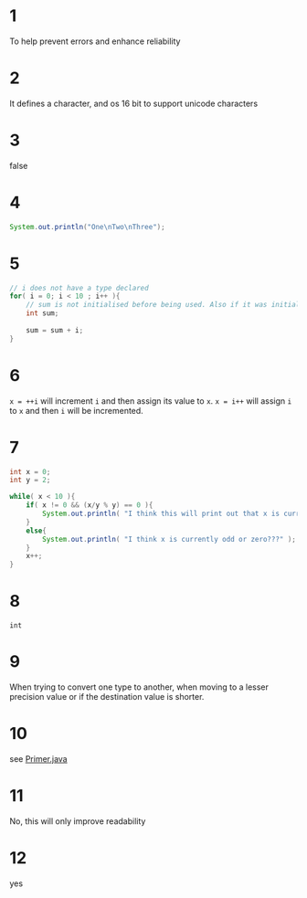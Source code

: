 # 1 #
To help prevent errors and enhance reliability

# 2 #
It defines a character, and os 16 bit to support unicode characters

# 3 #
false

# 4 #
```java
System.out.println("One\nTwo\nThree");
```

# 5 #
```java
// i does not have a type declared
for( i = 0; i < 10 ; i++ ){
	// sum is not initialised before being used. Also if it was initialised here it would always be reset.
	int sum;
	
	sum = sum + i;
}
```

# 6 #
`x = ++i` will increment `i` and then assign its value to `x`.
`x = i++` will assign `i` to `x` and then `i` will be incremented.

# 7 #
```java
int x = 0;
int y = 2;

while( x < 10 ){
	if( x != 0 && (x/y % y) == 0 ){
		System.out.println( "I think this will print out that x is currently even???" );
	}
	else{
		System.out.println( "I think x is currently odd or zero???" );
	}
	x++;
}
```

# 8 #
`int`

# 9 #
When trying to convert one type to another, when moving to a lesser precision value or if the destination value is shorter.

# 10 #
see [Primer.java](src/main/java/test/Primer.java)

# 11 #
No, this will only improve readability

# 12 #
yes